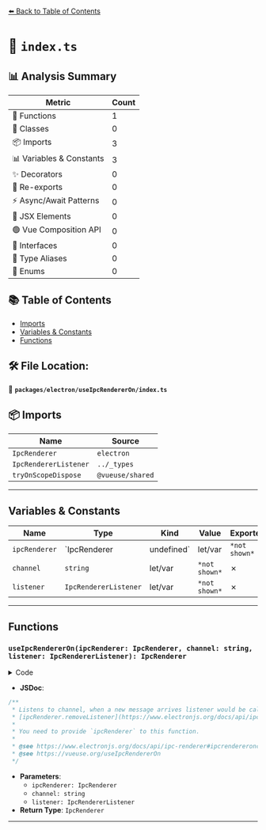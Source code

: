 [⬅️ Back to Table of Contents](../../../index.md)

# 📄 `index.ts`

## 📊 Analysis Summary

| Metric | Count |
|--------|-------|
| 🔧 Functions | 1 |
| 🧱 Classes | 0 |
| 📦 Imports | 3 |
| 📊 Variables & Constants | 3 |
| ✨ Decorators | 0 |
| 🔄 Re-exports | 0 |
| ⚡ Async/Await Patterns | 0 |
| 💠 JSX Elements | 0 |
| 🟢 Vue Composition API | 0 |
| 📐 Interfaces | 0 |
| 📑 Type Aliases | 0 |
| 🎯 Enums | 0 |

## 📚 Table of Contents

- [Imports](#imports)
- [Variables & Constants](#variables-constants)
- [Functions](#functions)

## 🛠️ File Location:
📂 **`packages/electron/useIpcRendererOn/index.ts`**

## 📦 Imports

| Name | Source |
|------|--------|
| `IpcRenderer` | `electron` |
| `IpcRendererListener` | `../_types` |
| `tryOnScopeDispose` | `@vueuse/shared` |


---

## Variables & Constants

| Name | Type | Kind | Value | Exported |
|------|------|------|-------|----------|
| `ipcRenderer` | `IpcRenderer | undefined` | let/var | `*not shown*` | ✗ |
| `channel` | `string` | let/var | `*not shown*` | ✗ |
| `listener` | `IpcRendererListener` | let/var | `*not shown*` | ✗ |


---

## Functions

### `useIpcRendererOn(ipcRenderer: IpcRenderer, channel: string, listener: IpcRendererListener): IpcRenderer`

<details><summary>Code</summary>

```ts
export function useIpcRendererOn(ipcRenderer: IpcRenderer, channel: string, listener: IpcRendererListener): IpcRenderer
```
</details>

- **JSDoc**:
```ts
/**
 * Listens to channel, when a new message arrives listener would be called with listener(event, args...).
 * [ipcRenderer.removeListener](https://www.electronjs.org/docs/api/ipc-renderer#ipcrendererremovelistenerchannel-listener) automatically on unmounted.
 *
 * You need to provide `ipcRenderer` to this function.
 *
 * @see https://www.electronjs.org/docs/api/ipc-renderer#ipcrendereronchannel-listener
 * @see https://vueuse.org/useIpcRendererOn
 */
```

- **Parameters**:
  - `ipcRenderer: IpcRenderer`
  - `channel: string`
  - `listener: IpcRendererListener`
- **Return Type**: `IpcRenderer`

---